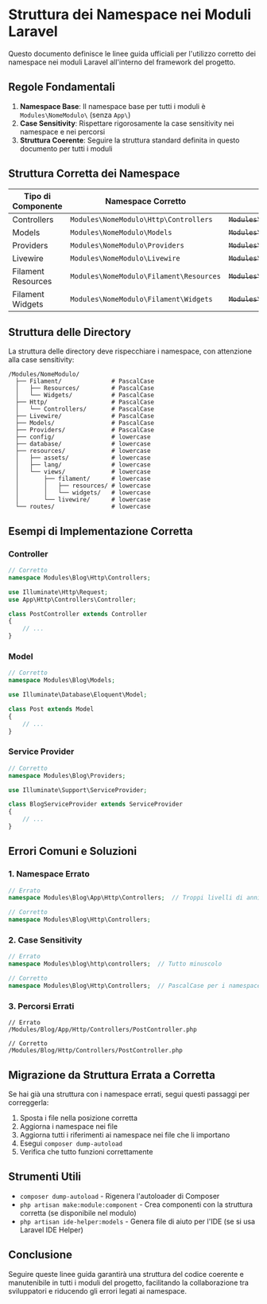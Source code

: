 # Struttura dei Namespace nei Moduli Laravel

Questo documento definisce le linee guida ufficiali per l'utilizzo corretto dei namespace nei moduli Laravel all'interno del framework del progetto.

## Regole Fondamentali

1. **Namespace Base**: Il namespace base per tutti i moduli è `Modules\NomeModulo\` (senza `App\`)
2. **Case Sensitivity**: Rispettare rigorosamente la case sensitivity nei namespace e nei percorsi
3. **Struttura Coerente**: Seguire la struttura standard definita in questo documento per tutti i moduli

## Struttura Corretta dei Namespace

| Tipo di Componente | Namespace Corretto | Namespace Errato |
|-------------------|-------------------|------------------|
| Controllers | `Modules\NomeModulo\Http\Controllers` | ~~`Modules\NomeModulo\App\Http\Controllers`~~ |
| Models | `Modules\NomeModulo\Models` | ~~`Modules\NomeModulo\App\Models`~~ |
| Providers | `Modules\NomeModulo\Providers` | ~~`Modules\NomeModulo\App\Providers`~~ |
| Livewire | `Modules\NomeModulo\Livewire` | ~~`Modules\NomeModulo\App\Livewire`~~ |
| Filament Resources | `Modules\NomeModulo\Filament\Resources` | ~~`Modules\NomeModulo\App\Filament\Resources`~~ |
| Filament Widgets | `Modules\NomeModulo\Filament\Widgets` | ~~`Modules\NomeModulo\App\Filament\Widgets`~~ |

## Struttura delle Directory

La struttura delle directory deve rispecchiare i namespace, con attenzione alla case sensitivity:

```
/Modules/NomeModulo/
  ├── Filament/              # PascalCase
  │   ├── Resources/         # PascalCase
  │   └── Widgets/           # PascalCase
  ├── Http/                  # PascalCase
  │   └── Controllers/       # PascalCase
  ├── Livewire/              # PascalCase
  ├── Models/                # PascalCase
  ├── Providers/             # PascalCase
  ├── config/                # lowercase
  ├── database/              # lowercase
  ├── resources/             # lowercase
  │   ├── assets/            # lowercase
  │   ├── lang/              # lowercase
  │   └── views/             # lowercase
  │       ├── filament/      # lowercase
  │       │   ├── resources/ # lowercase
  │       │   └── widgets/   # lowercase
  │       └── livewire/      # lowercase
  └── routes/                # lowercase
```

## Esempi di Implementazione Corretta

### Controller

```php
// Corretto
namespace Modules\Blog\Http\Controllers;

use Illuminate\Http\Request;
use App\Http\Controllers\Controller;

class PostController extends Controller
{
    // ...
}
```

### Model

```php
// Corretto
namespace Modules\Blog\Models;

use Illuminate\Database\Eloquent\Model;

class Post extends Model
{
    // ...
}
```

### Service Provider

```php
// Corretto
namespace Modules\Blog\Providers;

use Illuminate\Support\ServiceProvider;

class BlogServiceProvider extends ServiceProvider
{
    // ...
}
```

## Errori Comuni e Soluzioni

### 1. Namespace Errato

```php
// Errato
namespace Modules\Blog\App\Http\Controllers;  // Troppi livelli di annidamento

// Corretto
namespace Modules\Blog\Http\Controllers;
```

### 2. Case Sensitivity

```php
// Errato
namespace Modules\blog\http\controllers;  // Tutto minuscolo

// Corretto
namespace Modules\Blog\Http\Controllers;  // PascalCase per i namespace
```

### 3. Percorsi Errati

```
// Errato
/Modules/Blog/App/Http/Controllers/PostController.php

// Corretto
/Modules/Blog/Http/Controllers/PostController.php
```

## Migrazione da Struttura Errata a Corretta

Se hai già una struttura con i namespace errati, segui questi passaggi per correggerla:

1. Sposta i file nella posizione corretta
2. Aggiorna i namespace nei file
3. Aggiorna tutti i riferimenti ai namespace nei file che li importano
4. Esegui `composer dump-autoload`
5. Verifica che tutto funzioni correttamente

## Strumenti Utili

- `composer dump-autoload` - Rigenera l'autoloader di Composer
- `php artisan make:module:component` - Crea componenti con la struttura corretta (se disponibile nel modulo)
- `php artisan ide-helper:models` - Genera file di aiuto per l'IDE (se si usa Laravel IDE Helper)

## Conclusione

Seguire queste linee guida garantirà una struttura del codice coerente e manutenibile in tutti i moduli del progetto, facilitando la collaborazione tra sviluppatori e riducendo gli errori legati ai namespace.
